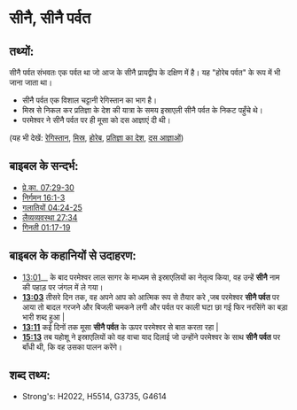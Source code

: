 # सीनै, सीनै पर्वत #

## तथ्यों: ##

सीनै पर्वत संभवतः एक पर्वत था जो आज के सीनै प्रायद्वीप के दक्षिण में है। यह "होरेब पर्वत" के रूप में भी जाना जाता था।

* सीनै पर्वत एक विशाल चट्टानी रेगिस्तान का भाग है।
* मिस्र से निकल कर प्रतिज्ञा के देश की यात्रा के समय इस्राएली सीनै पर्वत के निकट पहुँचे थे।
* परमेश्वर ने सीनै पर्वत पर ही मूसा को दस आज्ञाएं दी थी।

(यह भी देखें: [रेगिस्तान](../other/desert.md), [मिस्र](../names/egypt.md), [होरेब](../names/horeb.md), [प्रतिज्ञा का देश](../kt/promisedland.md), [दस आज्ञाओं](../other/tencommandments.md))

## बाइबल के सन्दर्भ: ##

* [प्रे.का. 07:29-30](rc://hi/tn/help/act/07/29)
* [निर्गमन 16:1-3](rc://hi/tn/help/exo/16/01)
* [गलातियों 04:24-25](rc://hi/tn/help/gal/04/24)
* [लैव्यव्यवस्था 27:34](rc://hi/tn/help/lev/27/34)
* [गिनती 01:17-19](rc://hi/tn/help/num/01/17)

## बाइबल के कहानियों से उदाहरण: ##

* [13:01](rc://hi/tn/help/obs/13/01)__ के बाद परमेश्वर लाल सागर के माध्यम से इस्राएलियों का नेतृत्व किया, वह उन्हें __सीनै__ नाम की पहाड़ पर जंगल में ले गया।
* __[13:03](rc://hi/tn/help/obs/13/03)__ तीसरे दिन तक, वह अपने आप को आत्मिक रूप से तैयार करे ,जब परमेश्वर __सीनै पर्वत__ पर आया तो बादल गरजने और बिजली चमकने लगी और पर्वत पर काली घटा छा गई फिर नरसिंगे का बड़ा भारी शब्द हुआ |
* __[13:11](rc://hi/tn/help/obs/13/11)__ कई दिनों तक मूसा __सीनै पर्वत__ के ऊपर परमेश्वर से बात करता रहा |
* __[15:13](rc://hi/tn/help/obs/15/13)__  तब यहोशू ने इस्राएलियों को वह वाचा याद दिलाई जो उन्होंने परमेश्वर के साथ __सीनै पर्वत__ पर बाँधी थी, कि वह उसका पालन करेंगे।

## शब्द तथ्य: ##

* Strong's: H2022, H5514, G3735, G4614
